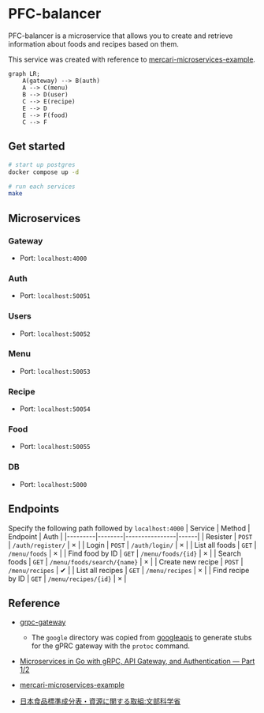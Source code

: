 # PFC-balancer
PFC-balancer is a microservice that allows you to create and retrieve information about foods and recipes based on them.

This service was created with reference to [mercari-microservices-example](https://github.com/mercari/mercari-microservices-example).

```mermaid
graph LR;
    A(gateway) --> B(auth)
    A --> C(menu)
    B --> D(user)
    C --> E(recipe)
    E --> D
    E --> F(food)
    C --> F
```

## Get started
``` bash
# start up postgres
docker compose up -d

# run each services
make
```

## Microservices
### Gateway
- Port: `localhost:4000`
### Auth
- Port: `localhost:50051`
### Users
- Port: `localhost:50052`
### Menu
- Port: `localhost:50053`
### Recipe
- Port: `localhost:50054`
### Food
- Port: `localhost:50055`
### DB
- Port: `localhost:5000`

## Endpoints
Specify the following path followed by `localhost:4000`
| Service | Method | Endpoint       | Auth |
|---------|--------|----------------|------|
| Resister  | `POST` | `/auth/register/` | × |
| Login  | `POST` | `/auth/login/` | × |
| List all foods  | `GET` | `/menu/foods` | × |
| Find food by ID | `GET` | `/menu/foods/{id}` | × |
| Search foods  | `GET` | `/menu/foods/search/{name}` | × |
| Create new recipe  | `POST` | `/menu/recipes` | ✔︎ |
| List all recipes  | `GET` | `/menu/recipes` | × |
| Find recipe by ID  | `GET` | `/menu/recipes/{id}` | × |

## Reference
- [grpc-gateway](https://github.com/grpc-ecosystem/grpc-gateway)
    - The `google` directory was copied from [googleapis](https://github.com/googleapis/googleapis) to generate stubs for the gPRC gateway with the `protoc` command.

- [Microservices in Go with gRPC, API Gateway, and Authentication — Part 1/2](https://levelup.gitconnected.com/microservices-with-go-grpc-api-gateway-and-authentication-part-1-2-393ad9fc9d30)

- [mercari-microservices-example](https://github.com/mercari/mercari-microservices-example)

- [日本食品標準成分表・資源に関する取組:文部科学省](https://www.mext.go.jp/a_menu/syokuhinseibun/)
